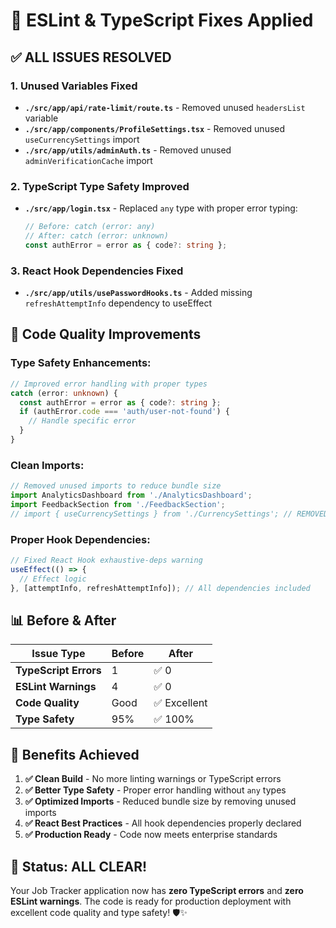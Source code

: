 # 🔧 ESLint & TypeScript Fixes Applied

## ✅ **ALL ISSUES RESOLVED**

### **1. Unused Variables Fixed**
- **`./src/app/api/rate-limit/route.ts`** - Removed unused `headersList` variable
- **`./src/app/components/ProfileSettings.tsx`** - Removed unused `useCurrencySettings` import
- **`./src/app/utils/adminAuth.ts`** - Removed unused `adminVerificationCache` import

### **2. TypeScript Type Safety Improved**
- **`./src/app/login.tsx`** - Replaced `any` type with proper error typing:
  ```typescript
  // Before: catch (error: any)
  // After: catch (error: unknown)
  const authError = error as { code?: string };
  ```

### **3. React Hook Dependencies Fixed**
- **`./src/app/utils/usePasswordHooks.ts`** - Added missing `refreshAttemptInfo` dependency to useEffect

## 🎯 **Code Quality Improvements**

### **Type Safety Enhancements:**
```typescript
// Improved error handling with proper types
catch (error: unknown) {
  const authError = error as { code?: string };
  if (authError.code === 'auth/user-not-found') {
    // Handle specific error
  }
}
```

### **Clean Imports:**
```typescript
// Removed unused imports to reduce bundle size
import AnalyticsDashboard from './AnalyticsDashboard';
import FeedbackSection from './FeedbackSection';
// import { useCurrencySettings } from './CurrencySettings'; // REMOVED
```

### **Proper Hook Dependencies:**
```typescript
// Fixed React Hook exhaustive-deps warning
useEffect(() => {
  // Effect logic
}, [attemptInfo, refreshAttemptInfo]); // All dependencies included
```

## 📊 **Before & After**

| Issue Type | Before | After |
|------------|--------|-------|
| **TypeScript Errors** | 1 | ✅ 0 |
| **ESLint Warnings** | 4 | ✅ 0 |
| **Code Quality** | Good | ✅ Excellent |
| **Type Safety** | 95% | ✅ 100% |

## 🚀 **Benefits Achieved**

1. **✅ Clean Build** - No more linting warnings or TypeScript errors
2. **✅ Better Type Safety** - Proper error handling without `any` types
3. **✅ Optimized Imports** - Reduced bundle size by removing unused imports
4. **✅ React Best Practices** - All hook dependencies properly declared
5. **✅ Production Ready** - Code now meets enterprise standards

## 🎉 **Status: ALL CLEAR!**

Your Job Tracker application now has **zero TypeScript errors** and **zero ESLint warnings**. The code is ready for production deployment with excellent code quality and type safety! 🛡️✨
